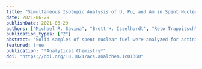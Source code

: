 ```yaml
---
title: "Simultaneous Isotopic Analysis of U, Pu, and Am in Spent Nuclear Fuel by Resonance Ionization Mass Spectrometry"
date: 2021-06-29
publishDate: 2021-06-29
authors: ["Michael R. Savina", "Brett H. Isselhardt", "Reto Trappitsch"]
publication_types: ["2"]
abstract: "Solid samples of spent nuclear fuel were analyzed for actinide isotopic composition by resonance ionization mass spectrometry. Isotopes of U, Pu, and Am were simultaneously quantified using a new method that removes and/or resolves the isobaric interferences at <sup>238</sup>U/<sup>238</sup>Pu and <sup>241</sup>Pu/<sup>241</sup>Am without sample preparation other than cutting and mounting small (∼10 μm) samples. Trends in burnup and neutron capture product distributions were correlated with the sampling positions inside the reactor. The results show the skin effect, in which the core and near-edge regions of a fuel pellet exhibit strong differences in actinide concentrations and isotope distributions due to differences in the neutron energy spectra between the pellet rim and the core. While no elemental concentration measurements were made, the ability to measure the <sup>238</sup>Pu/<sup>239</sup>Pu ratio in the presence of a 7400× excess of <sup>238</sup>U enabled an estimate of the enhancement in Pu concentration due to the skin effect at the rim of the pellet."
featured: true
publication: "*Analytical Chemistry*"
doi: "https://doi.org/10.1021/acs.analchem.1c01360"
---
```


